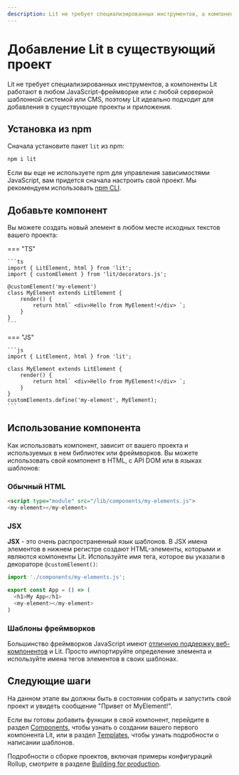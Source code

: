```yaml
---
description: Lit не требует специализированных инструментов, а компоненты Lit работают в любом JavaScript-фреймворке или с любой серверной шаблонной системой или CMS, поэтому Lit идеально подходит для добавления в существующие проекты и приложения
---
```


# Добавление Lit в существующий проект

Lit не требует специализированных инструментов, а компоненты Lit работают в любом JavaScript-фреймворке или с любой серверной шаблонной системой или CMS, поэтому Lit идеально подходит для добавления в существующие проекты и приложения.

## Установка из npm

Сначала установите пакет `lit` из npm:

```sh
npm i lit
```

Если вы еще не используете npm для управления зависимостями JavaScript, вам придется сначала настроить свой проект. Мы рекомендуем использовать [npm CLI](https://docs.npmjs.com/cli/v7/configuring-npm/install).

## Добавьте компонент

Вы можете создать новый элемент в любом месте исходных текстов вашего проекта:

=== "TS"

    ```ts
    import { LitElement, html } from 'lit';
    import { customElement } from 'lit/decorators.js';

    @customElement('my-element')
    class MyElement extends LitElement {
    	render() {
    		return html` <div>Hello from MyElement!</div> `;
    	}
    }
    ```

=== "JS"

    ```js
    import { LitElement, html } from 'lit';

    class MyElement extends LitElement {
    	render() {
    		return html` <div>Hello from MyElement!</div> `;
    	}
    }
    customElements.define('my-element', MyElement);
    ```

## Использование компонента

Как использовать компонент, зависит от вашего проекта и используемых в нем библиотек или фреймворков. Вы можете использовать свой компонент в HTML, с API DOM или в языках шаблонов:

### Обычный HTML

```html
<script type="module" src="/lib/components/my-elements.js">
<my-element></my-element>
```

### JSX

**JSX** - это очень распространенный язык шаблонов. В JSX имена элементов в нижнем регистре создают HTML-элементы, которыми и являются компоненты Lit. Используйте имя тега, которое вы указали в декораторе `@customElement()`:

```ts
import './components/my-elements.js';

export const App = () => (
  <h1>My App</h1>
  <my-element></my-element>
)
```

### Шаблоны фреймворков

Большинство фреймворков JavaScript имеют [отличную поддержку веб-компонентов](https://custom-elements-everywhere.com/) и Lit. Просто импортируйте определение элемента и используйте имена тегов элементов в своих шаблонах.

## Следующие шаги

На данном этапе вы должны быть в состоянии собрать и запустить свой проект и увидеть сообщение "Привет от MyElement!".

Если вы готовы добавить функции в свой компонент, перейдите в раздел [Components](../components/overview.md), чтобы узнать о создании вашего первого компонента Lit, или в раздел [Templates](../templates/overview.md), чтобы узнать подробности о написании шаблонов.

Подробности о сборке проектов, включая примеры конфигураций Rollup, смотрите в разделе [Building for production](./production.md).
